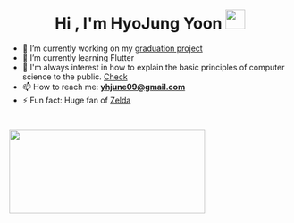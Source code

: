 <h1 align="center"><b>Hi , I'm HyoJung Yoon </b><img src="https://media.giphy.com/media/hvRJCLFzcasrR4ia7z/giphy.gif" width="35"></h1>

- 🔭 I’m currently working on my [graduation project](https://github.com/CAPSTONE369)
- 🌱 I’m currently learning Flutter
- 💬 I'm always interest in how to explain the basic principles of computer science to the public. [Check](https://brunch.co.kr/@20bum)
- 📫 How to reach me: **yhjune09@gmail.com**
- ⚡ Fun fact: Huge fan of [Zelda](https://www.youtube.com/watch?app=desktop&v=fYZuiFDQwQw)

<h1 align="center"></h1>
<img align="left" height="150px" width="350px" src="https://github-readme-stats.vercel.app/api?username=yhjune&hide=stars&count_private=true&show_icons=true&theme=calm" />

<img height="150"/>
<br><br>
